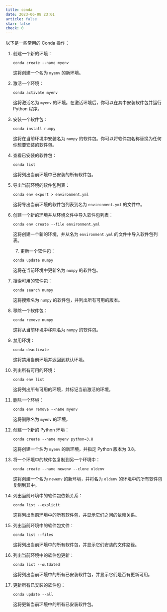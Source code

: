 ```yaml
---
title: conda
date: 2023-06-08 23:01
article: false
star: false
check: 0
---
```


以下是一些常用的 Conda 操作：

1. 创建一个新的环境：

   ```
   conda create --name myenv
   ```

   这将创建一个名为 `myenv` 的新环境。

2. 激活一个环境：

   ```
   conda activate myenv
   ```

   这将激活名为 `myenv` 的环境。在激活环境后，你可以在其中安装软件包并运行 Python 程序。

3. 安装一个软件包：

   ```
   conda install numpy
   ```

   这将在当前环境中安装名为 `numpy` 的软件包。你可以将软件包名称替换为任何你想要安装的软件包。

4. 查看已安装的软件包：

   ```
   conda list
   ```

   这将列出当前环境中已安装的所有软件包。

5. 导出当前环境的软件包列表：

   ```
   conda env export > environment.yml
   ```

   这将导出当前环境的软件包列表到名为 `environment.yml` 的文件中。

6. 创建一个新的环境并从环境文件中导入软件包列表：

   ```
   conda env create --file environment.yml
   ```

   这将创建一个新的环境，并从名为 `environment.yml` 的文件中导入软件包列表。

   7. 更新一个软件包：

   ```
   conda update numpy
   ```

   这将在当前环境中更新名为 `numpy` 的软件包。

7. 搜索可用的软件包：

   ```
   conda search numpy
   ```

   这将搜索名为 `numpy` 的软件包，并列出所有可用的版本。

8. 移除一个软件包：

   ```
   conda remove numpy
   ```

   这将从当前环境中移除名为 `numpy` 的软件包。

9. 禁用环境：

   ```
   conda deactivate
   ```

   这将禁用当前环境并返回到默认环境。

10. 列出所有可用的环境：

	```
    conda env list
    ```

	这将列出所有可用的环境，并标记当前激活的环境。

11. 删除一个环境：

	```
    conda env remove --name myenv
    ```

	这将删除名为 `myenv` 的环境。

12. 创建一个新的 Python 环境：

	```
    conda create --name myenv python=3.8
    ```

	这将创建一个名为 `myenv` 的新环境，并指定 Python 版本为 3.8。

13. 将一个环境中的软件包复制到另一个环境中：

	```
    conda create --name newenv --clone oldenv
    ```

	这将创建一个名为 `newenv` 的新环境，并将名为 `oldenv` 的环境中的所有软件包复制到其中。

14. 列出当前环境中的软件包依赖关系：

	```
    conda list --explicit
    ```

	这将列出当前环境中的所有软件包，并显示它们之间的依赖关系。

15. 列出当前环境中的软件包文件：

	```
    conda list --files
    ```

	这将列出当前环境中的所有软件包，并显示它们安装的文件路径。

16. 列出当前环境中的软件包更新：

	```
    conda list --outdated
    ```

	这将列出当前环境中的所有已安装软件包，并显示它们是否有更新可用。

17. 更新所有已安装的软件包：

	```
    conda update --all
    ```

	这将更新当前环境中的所有已安装软件包。
